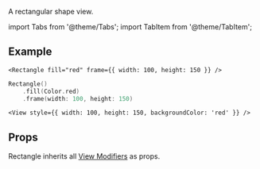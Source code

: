 ---
---

A rectangular shape view.

import Tabs from '@theme/Tabs';
import TabItem from '@theme/TabItem';

## Example

<Tabs>
<TabItem value="srn" label="swiftui-react-native">

```tsx
<Rectangle fill="red" frame={{ width: 100, height: 150 }} />
```

</TabItem>
<TabItem value="swiftui" label="SwiftUI">

```swift
Rectangle()
    .fill(Color.red)
    .frame(width: 100, height: 150)
```

</TabItem>
<TabItem value="react-native" label="React Native">

```tsx
<View style={{ width: 100, height: 150, backgroundColor: 'red' }} />
```

</TabItem>
</Tabs>

## Props

Rectangle inherits all [View Modifiers](../modifiers#full-list) as props.
